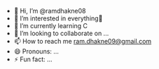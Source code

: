 - 👋 Hi, I’m @ramdhakne08
- 👀 I’m interested in everything🥲
- 🌱 I’m currently learning C
- 💞️ I’m looking to collaborate on ...
- 📫 How to reach me ram.dhakne09@gmail.com
- 😄 Pronouns: ...
- ⚡ Fun fact: ...

<!---
ramdhakne08/ramdhakne08 is a ✨ special ✨ repository because its `README.md` (this file) appears on your GitHub profile.
You can click the Preview link to take a look at your changes.
--->
